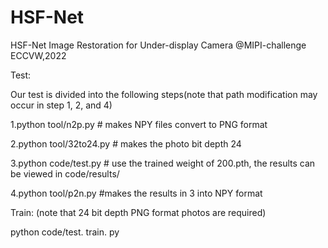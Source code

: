 # HSF-Net
HSF-Net Image Restoration for Under-display Camera @MIPI-challenge ECCVW,2022

Test:

Our test is divided into the following steps(note that path modification may occur in step 1, 2, and 4)

1.python tool/n2p.py # makes NPY files convert to PNG format

2.python tool/32to24.py # makes the photo bit depth 24

3.python code/test.py # use the trained weight of 200.pth, the results can be viewed in code/results/

4.python tool/p2n.py #makes the results in 3 into NPY format


Train: (note that 24 bit depth PNG format photos are required)

python code/test. train. py
